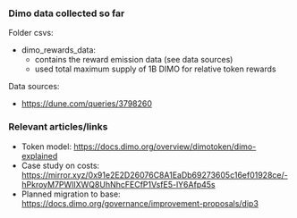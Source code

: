 ### Dimo data collected so far

Folder csvs:
* dimo_rewards_data: 
    - contains the reward emission data (see data sources)
    - used total maximum supply of 1B DIMO for relative token rewards

Data sources:
* https://dune.com/queries/3798260

### Relevant articles/links

- Token model: https://docs.dimo.org/overview/dimotoken/dimo-explained
- Case study on costs: https://mirror.xyz/0x91e2E2D26076C8A1EaDb69273605c16ef01928ce/-hPkroyM7PWIlXWQ8UhNhcFECfP1VsfE5-lY6Afp45s
- Planned migration to base: https://docs.dimo.org/governance/improvement-proposals/dip3